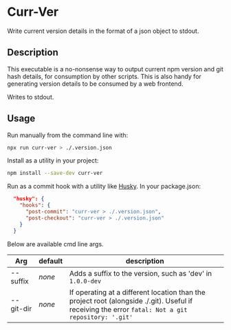 # Curr-Ver

Write current version details in the format of a json object to stdout.

## Description

This executable is a no-nonsense way to output current npm version and git hash details, for consumption by other scripts. This is also handy for generating version details to be consumed by a web frontend.

Writes to stdout.

## Usage

Run manually from the command line with:

```bash
npx run curr-ver > ./.version.json
```

Install as a utility in your project:

```bash
npm install --save-dev curr-ver
```

Run as a commit hook with a utility like [Husky](https://www.github.com/typicode/husky). In your package.json:

```json
  "husky": {
    "hooks": {
      "post-commit": "curr-ver > ./.version.json",
      "post-checkout": "curr-ver > ./.version.json"
    }
  }
```

Below are available cmd line args.

Arg | default | description
--|--|--
--suffix | _none_ | Adds a suffix to the version, such as 'dev' in `1.0.0-dev`
--git-dir | _none_ | If operating at a different location than the project root (alongside ./.git). Useful if receiving the error `fatal: Not a git repository: '.git'`